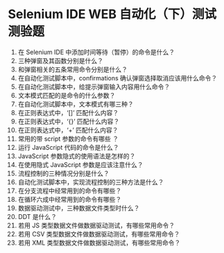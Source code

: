 # Selenium IDE WEB 自动化（下）测试测验题

1. 在 Selenium IDE 中添加时间等待（暂停）的命令是什么？   
2. 三种弹窗及其函数分别是什么？   
3. 和弹窗相关的五条常用命令分别是什么？   
4. 在自动化测试脚本中，confirmations 
确认弹窗选择取消应该用什么命令？   
5. 在自动化测试脚本中，给提示弹窗输入内容用什么命令？   
6. 文本模式匹配的是命令的什么参数？   
7. 在自动化测试脚本中，文本模式有哪三种？   
8. 在正则表达式中，‘[]’ 匹配什么内容？   
9. 在正则表达式中，‘{}’ 匹配什么内容？   
10. 在正则表达式中，‘+’ 匹配什么内容？   
11. 常用的带 script 参数的命令有哪些 ？   
12. 运行 JavaScript 代码的命令是什么？   
13. JavaScript 参数隐式的使用语法是怎样的？   
14. 在使用隐式 JavaScript 参数是应该注意什么？   
15. 流程控制的三种情况分别是什么？   
16. 自动化测试脚本中，实现流程控制的三种方法是什么？   
17. 在分支流程中经常用到的命令有哪些？   
18. 在循环六成中经常用到的命令有哪些？   
19. 数据驱动测试中，三种数据文件类型时什么？   
20. DDT 是什么？   
21. 若用 JS 类型数据文件做数据驱动测试，有哪些常用命令？   
22. 若用 CSV 类型数据文件做数据驱动测试，有哪些常用命令？   
23. 若用 XML 类型数据文件做数据驱动测试，有哪些常用命令？   
